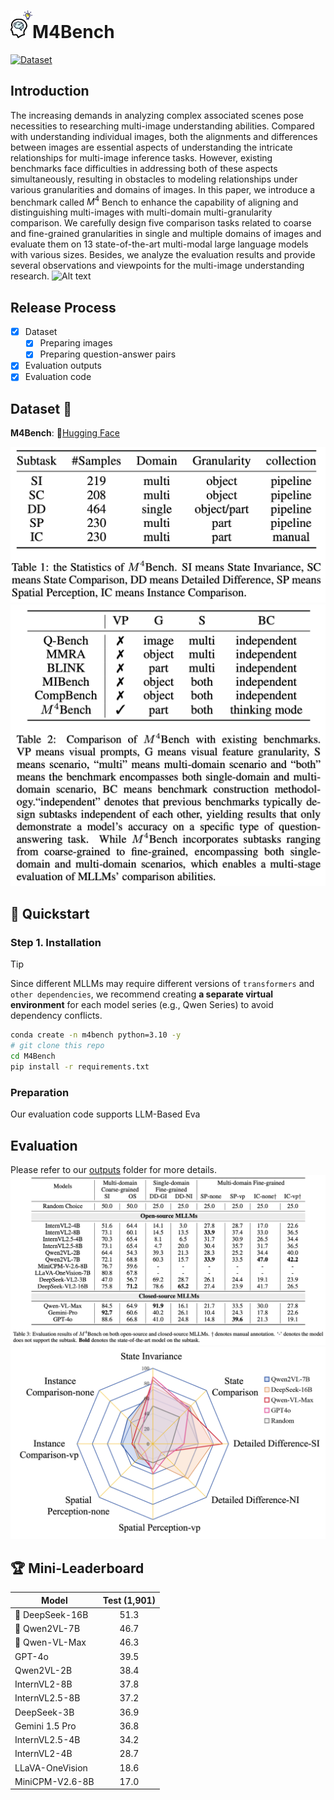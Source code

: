 # <img src="assets/M4Bench.png" width="35" />M4Bench
[![Dataset](https://img.shields.io/badge/Dataset-Hugging_Face-CFAFD4)](https://huggingface.co/datasets/Anonymous8976/M4Bench) 


## Introduction
The increasing demands in analyzing complex associated scenes pose necessities to researching multi-image understanding abilities. 
Compared with understanding individual images, both the alignments and differences between images are essential aspects of understanding the intricate relationships for multi-image inference tasks. 
However, existing benchmarks face difficulties in addressing both of these aspects simultaneously, resulting in obstacles to modeling relationships under various granularities and domains of images. 
In this paper, we introduce a benchmark called $M^4$ Bench to enhance the capability of aligning and distinguishing multi-images with multi-domain multi-granularity comparison. 
We carefully design five comparison tasks related to coarse and fine-grained granularities in single and multiple domains of images and evaluate them on 13 state-of-the-art multi-modal large language models with various sizes. 
Besides, we analyze the evaluation results and provide several observations and viewpoints for the multi-image understanding research.
![Alt text](assets/all.png)

## Release Process
- [x] Dataset
  - [x] Preparing images
  - [x] Preparing question-answer pairs
- [x] Evaluation outputs
- [x] Evaluation code

## Dataset 🌟
**M4Bench**: 🤗[Hugging Face](https://huggingface.co/datasets/Anonymous8976/M4Bench)

<img src="assets/statistics.png" />
<img src="assets/comparison.png" />

## 🚀 Quickstart
### Step 1. Installation
> [!TIP] 
> Since different MLLMs may require different versions of `transformers` and `other dependencies`, we recommend creating **a separate virtual environment** for each model series (e.g., Qwen Series) to avoid dependency conflicts.
```bash
conda create -n m4bench python=3.10 -y
# git clone this repo
cd M4Bench
pip install -r requirements.txt
```
### Preparation
Our evaluation code supports LLM-Based Eva

## Evaluation
Please refer to our [outputs](outputs) folder for more details.
![Alt text](assets/outputs.png)
![Alt text](assets/radargram.png)

## 🏆 Mini-Leaderboard
| Model                      | Test (1,901)|
|----------------------------|:-----------:|
|🏅 DeepSeek-16B             |     51.3    | 
|🥈 Qwen2VL-7B               |     46.7    |  
|🥉 Qwen-VL-Max              |     46.3    |  
| GPT-4o                     |     39.5    |  
| Qwen2VL-2B                 |     38.4    | 
| InternVL2-8B               |     37.8    | 
| InternVL2.5-8B             |     37.2    | 
| DeepSeek-3B                |     36.9    |  
| Gemini 1.5 Pro             |     36.8    | 
| InternVL2.5-4B             |     34.2    | 
| InternVL2-4B               |     28.7    |  
| LLaVA-OneVision            |     18.6    | 
| MiniCPM-V2.6-8B            |     17.0    | 
 